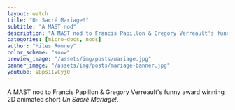 ```yaml
---
layout: watch
title: "Un Sacré Mariage!"
subtitle: "A MAST nod"
description: "A MAST nod to Francis Papillon & Gregory Verreault's funny award winning 2D animated short _Un Sacré Mariage!_."
categories: [micro-docs, nods]
author: "Miles Romney"
color_scheme: "snow"
preview_image: "/assets/img/posts/mariage.jpg"
banner_image: "/assets/img/posts/mariage-banner.jpg"
youtube: VBps1IvCyj0
---
```


A MAST nod to Francis Papillon & Gregory Verreault's funny award winning 2D animated short _Un Sacré Mariage!_.
